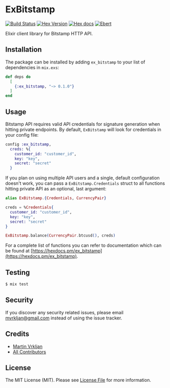# ExBitstamp

[![Build Status](https://api.travis-ci.org/mvrkljan/ex_bitstamp.svg?branch=master)](https://travis-ci.org/mvrkljan/ex_bitstamp) [![Hex Version](http://img.shields.io/hexpm/v/ex_bitstamp.svg?style=flat)](https://hex.pm/packages/ex_bitstamp) [![Hex docs](http://img.shields.io/badge/hex.pm-docs-green.svg?style=flat)](https://hexdocs.pm/ex_bitstamp) [![Ebert](https://ebertapp.io/github/mvrkljan/ex_bitstamp.svg)](https://ebertapp.io/github/mvrkljan/ex_bitstamp)

Elixir client library for Bitstamp HTTP API.

## Installation

The package can be installed by adding `ex_bitstamp` to your list of dependencies in `mix.exs`:

```elixir
def deps do
  [
    {:ex_bitstamp, "~> 0.1.0"}
  ]
end
```

## Usage

Bitstamp API requires valid API credentials for signature generation when hitting private endpoints. By default, `ExBitstamp` will look for credentials in your config file:

```elixir
config :ex_bitstamp,
  creds: %{
    customer_id: "customer_id",
    key: "key",
    secret: "secret"
  }
```

If you plan on using multiple API users and a single, default configuration doesn't work, you can pass a `ExBitstamp.Credentials` struct to all functions hitting private API as an optional, last argument:

```elixir
alias ExBitstamp.{Credentials, CurrencyPair}

creds = %Credentials{
  customer_id: "customer_id",
  key: "key",
  secret: "secret"
}

ExBitstamp.balance(CurrencyPair.btcusd(), creds)
```

For a complete list of functions you can refer to documentation which can be found at [https://hexdocs.pm/ex_bitstamp](https://hexdocs.pm/ex_bitstamp).

## Testing

``` bash
$ mix test
```

## Security

If you discover any security related issues, please email mvrkljan@gmail.com instead of using the issue tracker.

## Credits

- [Martin Vrkljan](https://github.com/mvrkljan)
- [All Contributors](https://github.com/mvrkljan/ex_bitstamp/graphs/contributors)

## License

The MIT License (MIT). Please see [License File](LICENSE.md) for more information.

